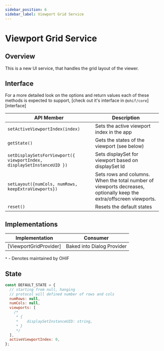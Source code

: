 ```yaml
---
sidebar_position: 6
sidebar_label: Viewport Grid Service
---
```


# Viewport Grid Service

## Overview

This is a new UI service, that handles the grid layout of the viewer.

## Interface

For a more detailed look on the options and return values each of these methods
is expected to support, [check out it's interface in `@ohif/core`][interface]

| API Member                                                            | Description                                         |
| --------------------------------------------------------------------- | --------------------------------------------------- |
| `setActiveViewportIndex(index)`                                       | Sets the active viewport index in the app           |
| `getState()`                                                          | Gets the states of the viewport (see below)         |
| `setDisplaySetsForViewport({ viewportIndex, displaySetInstanceUID })` | Sets displaySet for viewport based on displaySet Id |
| `setLayout({numCols, numRows, keepExtraViewports})`                                       | Sets rows and columns. When the total number of viewports decreases, optionally keep the extra/offscreen viewports. |
| `reset()`                                                             | Resets the default states                           |

## Implementations

| Implementation         | Consumer                   |
| ---------------------- | -------------------------- |
| [ViewportGridProvider] | Baked into Dialog Provider |

`*` - Denotes maintained by OHIF

## State

```js
const DEFAULT_STATE = {
  // starting from null, hanging
  // protocol will defined number of rows and cols
  numRows: null,
  numCols: null,
  viewports: [
    /*
     * {
     *    displaySetInstanceUID: string,
     * }
     */
  ],
  activeViewportIndex: 0,
};
```
